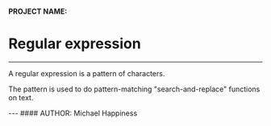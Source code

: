 #### PROJECT NAME:
# Regular expression
---
<p>A regular expression is a pattern of characters.</p>

<p>The pattern is used to do pattern-matching "search-and-replace" functions on text.</p> 
---
#### AUTHOR:
Michael Happiness
